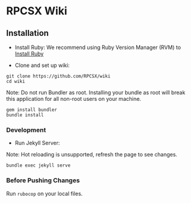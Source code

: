 # RPCSX Wiki

## Installation

- Install Ruby:
We recommend using Ruby Version Manager (RVM) to [Install Ruby](https://rvm.io/rvm/install)

- Clone and set up wiki:
```
git clone https://github.com/RPCSX/wiki
cd wiki
```
Note: Do not run Bundler as root. Installing your bundle as root will break this application for all
non-root users on your machine.
```
gem install bundler
bundle install
```

### Development

- Run Jekyll Server:

Note: Hot reloading is unsupported, refresh the page to see changes.
```
bundle exec jekyll serve
```
### Before Pushing Changes

Run `rubocop` on your local files.
